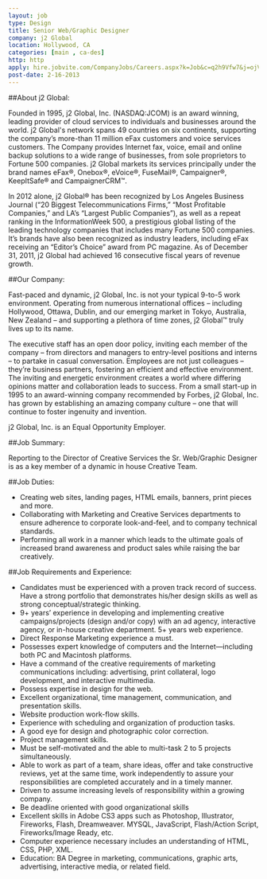 ```yaml
---
layout: job
type: Design
title: Senior Web/Graphic Designer
company: j2 Global
location: Hollywood, CA
categories: [main , ca-des]
http: http
apply: hire.jobvite.com/CompanyJobs/Careers.aspx?k=Job&c=q2h9Vfw7&j=ojVaXfw5&s=WorkCreative.net
post-date: 2-16-2013
---
```


##About j2 Global:

Founded in 1995, j2 Global, Inc. (NASDAQ:JCOM) is an award winning, leading provider of cloud services to individuals and businesses around the world. j2 Global's network spans 49 countries on six continents, supporting the company’s  more-than 11 million eFax customers and voice services customers. The Company provides Internet fax, voice, email and online backup solutions to a wide range of businesses, from sole proprietors to Fortune 500 companies. j2 Global markets its services principally under the brand names eFax®, Onebox®, eVoice®, FuseMail®, Campaigner®, KeepItSafe® and CampaignerCRM™.
 
In 2012 alone, j2 Global® has been recognized by Los Angeles Business Journal (“20 Biggest Telecommunications Firms,” “Most Profitable Companies,” and LA’s “Largest Public Companies”), as well as a repeat ranking in the InformationWeek 500, a prestigious global listing of the leading technology companies that includes many Fortune 500 companies. It’s brands have also been recognized as industry leaders, including eFax receiving an “Editor’s Choice” award from PC magazine. As of December 31, 2011, j2 Global had achieved 16 consecutive fiscal years of revenue growth.  
 
##Our Company:

Fast-paced and dynamic, j2 Global, Inc. is not your typical 9-to-5 work environment.  Operating from numerous international offices – including Hollywood, Ottawa, Dublin, and our emerging market in Tokyo, Australia, New Zealand – and supporting a plethora of time zones, j2 Global™ truly lives up to its name.

The executive staff has an open door policy, inviting each member of the company – from directors and managers to entry-level positions and interns – to partake in casual conversation.  Employees are not just colleagues – they’re business partners, fostering an efficient and effective environment.  The inviting and energetic environment creates a world where differing opinions matter and collaboration leads to success.  From a small start-up in 1995 to an award-winning company recommended by Forbes, j2 Global, Inc. has grown by establishing an amazing company culture – one that will continue to foster ingenuity and invention.

j2 Global, Inc. is an Equal Opportunity Employer.
 
##Job Summary:

Reporting to the Director of Creative Services the Sr. Web/Graphic Designer is as a key member of a dynamic in house Creative Team.
 
 
##Job Duties:

* Creating web sites, landing pages, HTML emails, banners, print pieces and more.
* Collaborating with Marketing and Creative Services departments to ensure adherence to corporate look-and-feel, and to company technical standards.
* Performing all work in a manner which leads to the ultimate goals of increased brand awareness and product sales while raising the bar creatively.

 
##Job Requirements and Experience:

* Candidates must be experienced with a proven track record of success. Have a strong portfolio that demonstrates his/her design skills as well as strong conceptual/strategic thinking.
* 9+ years’ experience in developing and implementing creative campaigns/projects (design and/or copy) with an ad agency, interactive agency, or in-house creative department.  5+ years web experience.
* Direct Response Marketing experience a must.
* Possesses expert knowledge of computers and the Internet—including both PC and Macintosh platforms.
* Have a command of the creative requirements of marketing communications including: advertising, print collateral, logo development, and interactive multimedia.
* Possess expertise in design for the web.
* Excellent organizational, time management, communication, and presentation skills.
* Website production work-flow skills.
* Experience with scheduling and organization of production tasks.
* A good eye for design and photographic color correction.
* Project management skills.
* Must be self-motivated and the able to multi-task 2 to 5 projects simultaneously.
* Able to work as part of a team, share ideas, offer and take constructive reviews, yet at the same time, work independently to assure your responsibilities are completed accurately and in a timely manner.
* Driven to assume increasing levels of responsibility within a growing company.
* Be deadline oriented with good organizational skills
* Excellent skills in Adobe CS3 apps such as Photoshop, Illustrator, Fireworks, Flash, Dreamweaver.  MYSQL, JavaScript, Flash/Action Script, Fireworks/Image Ready, etc.
* Computer experience necessary includes an understanding of HTML, CSS, PHP, XML.
* Education:  BA Degree in marketing, communications, graphic arts, advertising, interactive media, or related field.
